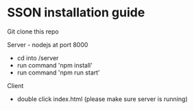 # SSON installation guide

Git clone this repo

Server - nodejs at port 8000
-   cd into /server
-   run command 'npm install'
-   run command 'npm run start'

Client
-   double click index.html (please make sure server is running)
